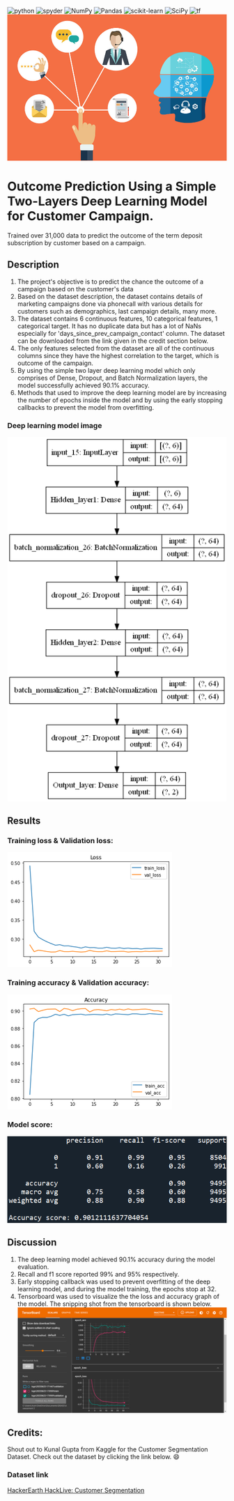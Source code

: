 <a><img alt = 'python' src="https://img.shields.io/badge/Python-14354C?style=for-the-badge&logo=python&logoColor=white"></a>
<a><img alt = 'spyder' src="https://img.shields.io/badge/Spyder%20Ide-FF0000?style=for-the-badge&logo=spyder%20ide&logoColor=white"></a>
![NumPy](https://img.shields.io/badge/numpy-%23013243.svg?style=for-the-badge&logo=numpy&logoColor=white)
![Pandas](https://img.shields.io/badge/pandas-%23150458.svg?style=for-the-badge&logo=pandas&logoColor=white)
![scikit-learn](https://img.shields.io/badge/scikit--learn-%23F7931E.svg?style=for-the-badge&logo=scikit-learn&logoColor=white)
![SciPy](https://img.shields.io/badge/SciPy-%230C55A5.svg?style=for-the-badge&logo=scipy&logoColor=%white)
<a><img alt='tf' src="https://img.shields.io/badge/TensorFlow-FF6F00?style=for-the-badge&logo=tensorflow&logoColor=white"></a>
![customer campaign](static/customer_campaign.jpg)

# Outcome Prediction Using a Simple Two-Layers Deep Learning Model for Customer Campaign.
 Trained over 31,000 data to predict the outcome of the term deposit subscription by customer based on a campaign.

## Description
1. The project's objective is to predict the chance the outcome of a campaign based on the customer's data
2. Based on the dataset description, the dataset contains details of marketing campaigns done via phonecall with various details for customers such as demographics, last campaign details, many more.
3. The dataset contains 6 continuous features, 10 categorical features, 1 categorical target. It has no duplicate data but has a lot of NaNs especially for 'days_since_prev_campaign_contact' column. The dataset can be downloaded from the link given in the credit section below.
4. The only features selected from the dataset are all of the continuous columns since they have the highest correlation to the target, which is outcome of the campaign.
5. By using the simple two layer deep learning model which only comprises of Dense, Dropout, and Batch Normalization layers, the model successfully achieved 90.1% accuracy.
6. Methods that used to improve the deep learning model are by increasing the number of epochs inside the model and by using the early stopping callbacks to prevent the model from overfitting. 

### Deep learning model image
![model_score](static/model.png)

## Results

### Training loss & Validation loss:

![model_loss](static/loss_campaign.png)

### Training accuracy & Validation accuracy:

![model_accuracy](static/accuracy_campaign.png)

### Model score:

![model_score](static/model_score.png)

## Discussion
1. The deep learning model achieved 90.1% accuracy during the model evaluation. 
2. Recall and f1 score reported 99% and 95% respectively. 
3. Early stopping callback was used to prevent overfitting of the deep learning model, and during the model training, the epochs stop at 32.
4. Tensorboard was used to visualize the the loss and accuracy graph of the model. The snipping shot from the tensorboard is shown below.
![tensorboard](static/tensorboard_campaign.png.png)

## Credits:
Shout out to Kunal Gupta from Kaggle for the Customer Segmentation Dataset. Check out the dataset by clicking the link below. :smile:
### Dataset link
[HackerEarth HackLive: Customer Segmentation](https://www.kaggle.com/datasets/kunalgupta2616/hackerearth-customer-segmentation-hackathon)
